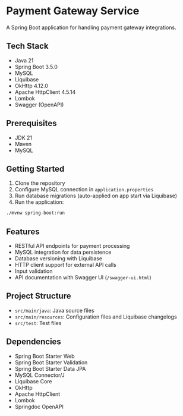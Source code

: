 # Payment Gateway Service

A Spring Boot application for handling payment gateway integrations.

## Tech Stack

- Java 21
- Spring Boot 3.5.0
- MySQL
- Liquibase
- OkHttp 4.12.0
- Apache HttpClient 4.5.14
- Lombok
- Swagger (OpenAPI)

## Prerequisites

- JDK 21
- Maven
- MySQL

## Getting Started

1. Clone the repository
2. Configure MySQL connection in `application.properties`
3. Run database migrations (auto-applied on app start via Liquibase)
4. Run the application:
```bash
./mvnw spring-boot:run
```

## Features

- RESTful API endpoints for payment processing
- MySQL integration for data persistence
- Database versioning with Liquibase
- HTTP client support for external API calls
- Input validation
- API documentation with Swagger UI (`/swagger-ui.html`)

## Project Structure

- `src/main/java`: Java source files
- `src/main/resources`: Configuration files and Liquibase changelogs
- `src/test`: Test files

## Dependencies

- Spring Boot Starter Web
- Spring Boot Starter Validation
- Spring Boot Starter Data JPA
- MySQL Connector/J
- Liquibase Core
- OkHttp
- Apache HttpClient
- Lombok
- Springdoc OpenAPI 